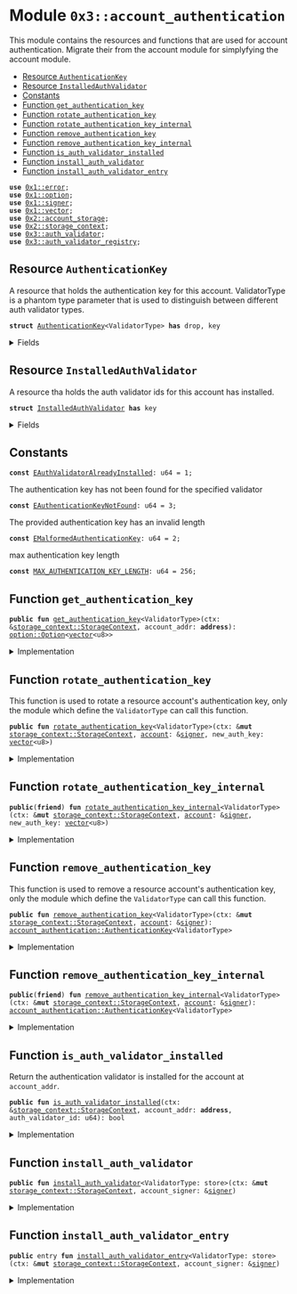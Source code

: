 
<a name="0x3_account_authentication"></a>

# Module `0x3::account_authentication`

This module contains the resources and functions that are used for account authentication.
Migrate their from the account module for simplyfying the account module.


-  [Resource `AuthenticationKey`](#0x3_account_authentication_AuthenticationKey)
-  [Resource `InstalledAuthValidator`](#0x3_account_authentication_InstalledAuthValidator)
-  [Constants](#@Constants_0)
-  [Function `get_authentication_key`](#0x3_account_authentication_get_authentication_key)
-  [Function `rotate_authentication_key`](#0x3_account_authentication_rotate_authentication_key)
-  [Function `rotate_authentication_key_internal`](#0x3_account_authentication_rotate_authentication_key_internal)
-  [Function `remove_authentication_key`](#0x3_account_authentication_remove_authentication_key)
-  [Function `remove_authentication_key_internal`](#0x3_account_authentication_remove_authentication_key_internal)
-  [Function `is_auth_validator_installed`](#0x3_account_authentication_is_auth_validator_installed)
-  [Function `install_auth_validator`](#0x3_account_authentication_install_auth_validator)
-  [Function `install_auth_validator_entry`](#0x3_account_authentication_install_auth_validator_entry)


<pre><code><b>use</b> <a href="">0x1::error</a>;
<b>use</b> <a href="">0x1::option</a>;
<b>use</b> <a href="">0x1::signer</a>;
<b>use</b> <a href="">0x1::vector</a>;
<b>use</b> <a href="">0x2::account_storage</a>;
<b>use</b> <a href="">0x2::storage_context</a>;
<b>use</b> <a href="auth_validator.md#0x3_auth_validator">0x3::auth_validator</a>;
<b>use</b> <a href="auth_validator_registry.md#0x3_auth_validator_registry">0x3::auth_validator_registry</a>;
</code></pre>



<a name="0x3_account_authentication_AuthenticationKey"></a>

## Resource `AuthenticationKey`

A resource that holds the authentication key for this account.
ValidatorType is a phantom type parameter that is used to distinguish between different auth validator types.


<pre><code><b>struct</b> <a href="account_authentication.md#0x3_account_authentication_AuthenticationKey">AuthenticationKey</a>&lt;ValidatorType&gt; <b>has</b> drop, key
</code></pre>



<details>
<summary>Fields</summary>


<dl>
<dt>
<code>authentication_key: <a href="">vector</a>&lt;u8&gt;</code>
</dt>
<dd>

</dd>
</dl>


</details>

<a name="0x3_account_authentication_InstalledAuthValidator"></a>

## Resource `InstalledAuthValidator`

A resource tha holds the auth validator ids for this account has installed.


<pre><code><b>struct</b> <a href="account_authentication.md#0x3_account_authentication_InstalledAuthValidator">InstalledAuthValidator</a> <b>has</b> key
</code></pre>



<details>
<summary>Fields</summary>


<dl>
<dt>
<code>validators: <a href="">vector</a>&lt;u64&gt;</code>
</dt>
<dd>

</dd>
</dl>


</details>

<a name="@Constants_0"></a>

## Constants


<a name="0x3_account_authentication_EAuthValidatorAlreadyInstalled"></a>



<pre><code><b>const</b> <a href="account_authentication.md#0x3_account_authentication_EAuthValidatorAlreadyInstalled">EAuthValidatorAlreadyInstalled</a>: u64 = 1;
</code></pre>



<a name="0x3_account_authentication_EAuthenticationKeyNotFound"></a>

The authentication key has not been found for the specified validator


<pre><code><b>const</b> <a href="account_authentication.md#0x3_account_authentication_EAuthenticationKeyNotFound">EAuthenticationKeyNotFound</a>: u64 = 3;
</code></pre>



<a name="0x3_account_authentication_EMalformedAuthenticationKey"></a>

The provided authentication key has an invalid length


<pre><code><b>const</b> <a href="account_authentication.md#0x3_account_authentication_EMalformedAuthenticationKey">EMalformedAuthenticationKey</a>: u64 = 2;
</code></pre>



<a name="0x3_account_authentication_MAX_AUTHENTICATION_KEY_LENGTH"></a>

max authentication key length


<pre><code><b>const</b> <a href="account_authentication.md#0x3_account_authentication_MAX_AUTHENTICATION_KEY_LENGTH">MAX_AUTHENTICATION_KEY_LENGTH</a>: u64 = 256;
</code></pre>



<a name="0x3_account_authentication_get_authentication_key"></a>

## Function `get_authentication_key`



<pre><code><b>public</b> <b>fun</b> <a href="account_authentication.md#0x3_account_authentication_get_authentication_key">get_authentication_key</a>&lt;ValidatorType&gt;(ctx: &<a href="_StorageContext">storage_context::StorageContext</a>, account_addr: <b>address</b>): <a href="_Option">option::Option</a>&lt;<a href="">vector</a>&lt;u8&gt;&gt;
</code></pre>



<details>
<summary>Implementation</summary>


<pre><code><b>public</b> <b>fun</b> <a href="account_authentication.md#0x3_account_authentication_get_authentication_key">get_authentication_key</a>&lt;ValidatorType&gt;(ctx: &StorageContext, account_addr: <b>address</b>): Option&lt;<a href="">vector</a>&lt;u8&gt;&gt; {
   <b>if</b>(!<a href="_global_exists">account_storage::global_exists</a>&lt;<a href="account_authentication.md#0x3_account_authentication_AuthenticationKey">AuthenticationKey</a>&lt;ValidatorType&gt;&gt;(ctx, account_addr)){
      <a href="_none">option::none</a>&lt;<a href="">vector</a>&lt;u8&gt;&gt;()
   }<b>else</b>{
      <a href="_some">option::some</a>(<a href="_global_borrow">account_storage::global_borrow</a>&lt;<a href="account_authentication.md#0x3_account_authentication_AuthenticationKey">AuthenticationKey</a>&lt;ValidatorType&gt;&gt;(ctx, account_addr).authentication_key)
   }
}
</code></pre>



</details>

<a name="0x3_account_authentication_rotate_authentication_key"></a>

## Function `rotate_authentication_key`

This function is used to rotate a resource account's authentication key, only the module which define the <code>ValidatorType</code> can call this function.


<pre><code><b>public</b> <b>fun</b> <a href="account_authentication.md#0x3_account_authentication_rotate_authentication_key">rotate_authentication_key</a>&lt;ValidatorType&gt;(ctx: &<b>mut</b> <a href="_StorageContext">storage_context::StorageContext</a>, <a href="account.md#0x3_account">account</a>: &<a href="">signer</a>, new_auth_key: <a href="">vector</a>&lt;u8&gt;)
</code></pre>



<details>
<summary>Implementation</summary>


<pre><code><b>public</b> <b>fun</b> <a href="account_authentication.md#0x3_account_authentication_rotate_authentication_key">rotate_authentication_key</a>&lt;ValidatorType&gt;(ctx: &<b>mut</b> StorageContext, <a href="account.md#0x3_account">account</a>: &<a href="">signer</a>, new_auth_key: <a href="">vector</a>&lt;u8&gt;) {
   <a href="account_authentication.md#0x3_account_authentication_rotate_authentication_key_internal">rotate_authentication_key_internal</a>&lt;ValidatorType&gt;(ctx, <a href="account.md#0x3_account">account</a>, new_auth_key);
}
</code></pre>



</details>

<a name="0x3_account_authentication_rotate_authentication_key_internal"></a>

## Function `rotate_authentication_key_internal`



<pre><code><b>public</b>(<b>friend</b>) <b>fun</b> <a href="account_authentication.md#0x3_account_authentication_rotate_authentication_key_internal">rotate_authentication_key_internal</a>&lt;ValidatorType&gt;(ctx: &<b>mut</b> <a href="_StorageContext">storage_context::StorageContext</a>, <a href="account.md#0x3_account">account</a>: &<a href="">signer</a>, new_auth_key: <a href="">vector</a>&lt;u8&gt;)
</code></pre>



<details>
<summary>Implementation</summary>


<pre><code><b>public</b>(<b>friend</b>) <b>fun</b> <a href="account_authentication.md#0x3_account_authentication_rotate_authentication_key_internal">rotate_authentication_key_internal</a>&lt;ValidatorType&gt;(ctx: &<b>mut</b> StorageContext, <a href="account.md#0x3_account">account</a>: &<a href="">signer</a>, new_auth_key: <a href="">vector</a>&lt;u8&gt;) {
   <b>let</b> account_addr = <a href="_address_of">signer::address_of</a>(<a href="account.md#0x3_account">account</a>);

   <b>assert</b>!(
      <a href="_length">vector::length</a>(&new_auth_key) &lt;= <a href="account_authentication.md#0x3_account_authentication_MAX_AUTHENTICATION_KEY_LENGTH">MAX_AUTHENTICATION_KEY_LENGTH</a>,
      <a href="_invalid_argument">error::invalid_argument</a>(<a href="account_authentication.md#0x3_account_authentication_EMalformedAuthenticationKey">EMalformedAuthenticationKey</a>)
   );

   <b>if</b>(<a href="_global_exists">account_storage::global_exists</a>&lt;<a href="account_authentication.md#0x3_account_authentication_AuthenticationKey">AuthenticationKey</a>&lt;ValidatorType&gt;&gt;(ctx, account_addr)){
      <b>let</b> authentication_key = <a href="_global_borrow_mut">account_storage::global_borrow_mut</a>&lt;<a href="account_authentication.md#0x3_account_authentication_AuthenticationKey">AuthenticationKey</a>&lt;ValidatorType&gt;&gt;(ctx, account_addr);
      authentication_key.authentication_key = new_auth_key;
   }<b>else</b>{
      <b>let</b> authentication_key = <a href="account_authentication.md#0x3_account_authentication_AuthenticationKey">AuthenticationKey</a>&lt;ValidatorType&gt; {
         authentication_key: new_auth_key,
      };
      <a href="_global_move_to">account_storage::global_move_to</a>(ctx, <a href="account.md#0x3_account">account</a>, authentication_key);
   }
}
</code></pre>



</details>

<a name="0x3_account_authentication_remove_authentication_key"></a>

## Function `remove_authentication_key`

This function is used to remove a resource account's authentication key, only the module which define the <code>ValidatorType</code> can call this function.


<pre><code><b>public</b> <b>fun</b> <a href="account_authentication.md#0x3_account_authentication_remove_authentication_key">remove_authentication_key</a>&lt;ValidatorType&gt;(ctx: &<b>mut</b> <a href="_StorageContext">storage_context::StorageContext</a>, <a href="account.md#0x3_account">account</a>: &<a href="">signer</a>): <a href="account_authentication.md#0x3_account_authentication_AuthenticationKey">account_authentication::AuthenticationKey</a>&lt;ValidatorType&gt;
</code></pre>



<details>
<summary>Implementation</summary>


<pre><code><b>public</b> <b>fun</b> <a href="account_authentication.md#0x3_account_authentication_remove_authentication_key">remove_authentication_key</a>&lt;ValidatorType&gt;(ctx: &<b>mut</b> StorageContext, <a href="account.md#0x3_account">account</a>: &<a href="">signer</a>): <a href="account_authentication.md#0x3_account_authentication_AuthenticationKey">AuthenticationKey</a>&lt;ValidatorType&gt; {
   <a href="account_authentication.md#0x3_account_authentication_remove_authentication_key_internal">remove_authentication_key_internal</a>&lt;ValidatorType&gt;(ctx, <a href="account.md#0x3_account">account</a>)
}
</code></pre>



</details>

<a name="0x3_account_authentication_remove_authentication_key_internal"></a>

## Function `remove_authentication_key_internal`



<pre><code><b>public</b>(<b>friend</b>) <b>fun</b> <a href="account_authentication.md#0x3_account_authentication_remove_authentication_key_internal">remove_authentication_key_internal</a>&lt;ValidatorType&gt;(ctx: &<b>mut</b> <a href="_StorageContext">storage_context::StorageContext</a>, <a href="account.md#0x3_account">account</a>: &<a href="">signer</a>): <a href="account_authentication.md#0x3_account_authentication_AuthenticationKey">account_authentication::AuthenticationKey</a>&lt;ValidatorType&gt;
</code></pre>



<details>
<summary>Implementation</summary>


<pre><code><b>public</b>(<b>friend</b>) <b>fun</b> <a href="account_authentication.md#0x3_account_authentication_remove_authentication_key_internal">remove_authentication_key_internal</a>&lt;ValidatorType&gt;(ctx: &<b>mut</b> StorageContext, <a href="account.md#0x3_account">account</a>: &<a href="">signer</a>): <a href="account_authentication.md#0x3_account_authentication_AuthenticationKey">AuthenticationKey</a>&lt;ValidatorType&gt; {
   <b>let</b> account_addr = <a href="_address_of">signer::address_of</a>(<a href="account.md#0x3_account">account</a>);

   <b>assert</b>!(
      <a href="_global_exists">account_storage::global_exists</a>&lt;<a href="account_authentication.md#0x3_account_authentication_AuthenticationKey">AuthenticationKey</a>&lt;ValidatorType&gt;&gt;(ctx, account_addr),
      <a href="_not_found">error::not_found</a>(<a href="account_authentication.md#0x3_account_authentication_EAuthenticationKeyNotFound">EAuthenticationKeyNotFound</a>)
   );

   <b>let</b> removed_authentication_key = <a href="_global_move_from">account_storage::global_move_from</a>&lt;<a href="account_authentication.md#0x3_account_authentication_AuthenticationKey">AuthenticationKey</a>&lt;ValidatorType&gt;&gt;(ctx, account_addr);
   removed_authentication_key
}
</code></pre>



</details>

<a name="0x3_account_authentication_is_auth_validator_installed"></a>

## Function `is_auth_validator_installed`

Return the authentication validator is installed for the account at <code>account_addr</code>.


<pre><code><b>public</b> <b>fun</b> <a href="account_authentication.md#0x3_account_authentication_is_auth_validator_installed">is_auth_validator_installed</a>(ctx: &<a href="_StorageContext">storage_context::StorageContext</a>, account_addr: <b>address</b>, auth_validator_id: u64): bool
</code></pre>



<details>
<summary>Implementation</summary>


<pre><code><b>public</b> <b>fun</b> <a href="account_authentication.md#0x3_account_authentication_is_auth_validator_installed">is_auth_validator_installed</a>(ctx: &StorageContext, account_addr: <b>address</b>, auth_validator_id: u64): bool {
   <b>if</b>(<a href="_global_exists">account_storage::global_exists</a>&lt;<a href="account_authentication.md#0x3_account_authentication_InstalledAuthValidator">InstalledAuthValidator</a>&gt;(ctx, account_addr)){
      <b>let</b> installed_auth_validator = <a href="_global_borrow">account_storage::global_borrow</a>&lt;<a href="account_authentication.md#0x3_account_authentication_InstalledAuthValidator">InstalledAuthValidator</a>&gt;(ctx, account_addr);
      <a href="_contains">vector::contains</a>(&installed_auth_validator.validators, &auth_validator_id)
   }<b>else</b>{
      <b>false</b>
   }
}
</code></pre>



</details>

<a name="0x3_account_authentication_install_auth_validator"></a>

## Function `install_auth_validator`



<pre><code><b>public</b> <b>fun</b> <a href="account_authentication.md#0x3_account_authentication_install_auth_validator">install_auth_validator</a>&lt;ValidatorType: store&gt;(ctx: &<b>mut</b> <a href="_StorageContext">storage_context::StorageContext</a>, account_signer: &<a href="">signer</a>)
</code></pre>



<details>
<summary>Implementation</summary>


<pre><code><b>public</b> <b>fun</b> <a href="account_authentication.md#0x3_account_authentication_install_auth_validator">install_auth_validator</a>&lt;ValidatorType: store&gt;(ctx: &<b>mut</b> StorageContext, account_signer: &<a href="">signer</a>) {
   <b>let</b> validator = <a href="auth_validator_registry.md#0x3_auth_validator_registry_borrow_validator_by_type">auth_validator_registry::borrow_validator_by_type</a>&lt;ValidatorType&gt;(ctx);
   <b>let</b> validator_id = <a href="auth_validator.md#0x3_auth_validator_validator_id">auth_validator::validator_id</a>(validator);
   <b>let</b> account_addr = <a href="_address_of">signer::address_of</a>(account_signer);

   <b>assert</b>!(
      !<a href="account_authentication.md#0x3_account_authentication_is_auth_validator_installed">is_auth_validator_installed</a>(ctx, account_addr, validator_id),
      <a href="_already_exists">error::already_exists</a>(<a href="account_authentication.md#0x3_account_authentication_EAuthValidatorAlreadyInstalled">EAuthValidatorAlreadyInstalled</a>));


   <b>if</b>(!<a href="_global_exists">account_storage::global_exists</a>&lt;<a href="account_authentication.md#0x3_account_authentication_InstalledAuthValidator">InstalledAuthValidator</a>&gt;(ctx, account_addr)){
      <b>let</b> installed_auth_validator = <a href="account_authentication.md#0x3_account_authentication_InstalledAuthValidator">InstalledAuthValidator</a> {
         validators: <a href="_empty">vector::empty</a>(),
      };
      <a href="_global_move_to">account_storage::global_move_to</a>&lt;<a href="account_authentication.md#0x3_account_authentication_InstalledAuthValidator">InstalledAuthValidator</a>&gt;(ctx, account_signer, installed_auth_validator);
   };
   <b>let</b> installed_auth_validator = <a href="_global_borrow_mut">account_storage::global_borrow_mut</a>&lt;<a href="account_authentication.md#0x3_account_authentication_InstalledAuthValidator">InstalledAuthValidator</a>&gt;(ctx, account_addr);
   <a href="_push_back">vector::push_back</a>(&<b>mut</b> installed_auth_validator.validators, validator_id);
}
</code></pre>



</details>

<a name="0x3_account_authentication_install_auth_validator_entry"></a>

## Function `install_auth_validator_entry`



<pre><code><b>public</b> entry <b>fun</b> <a href="account_authentication.md#0x3_account_authentication_install_auth_validator_entry">install_auth_validator_entry</a>&lt;ValidatorType: store&gt;(ctx: &<b>mut</b> <a href="_StorageContext">storage_context::StorageContext</a>, account_signer: &<a href="">signer</a>)
</code></pre>



<details>
<summary>Implementation</summary>


<pre><code><b>public</b> entry <b>fun</b> <a href="account_authentication.md#0x3_account_authentication_install_auth_validator_entry">install_auth_validator_entry</a>&lt;ValidatorType: store&gt;(ctx: &<b>mut</b> StorageContext, account_signer: &<a href="">signer</a>) {
   <a href="account_authentication.md#0x3_account_authentication_install_auth_validator">install_auth_validator</a>&lt;ValidatorType&gt;(ctx, account_signer);
}
</code></pre>



</details>

